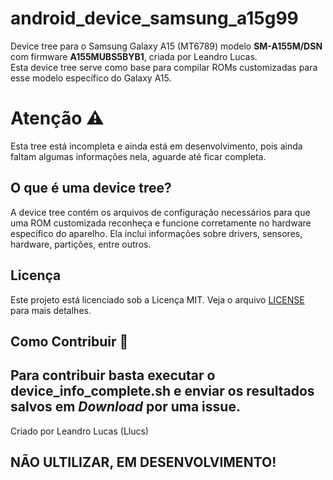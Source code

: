 # android_device_samsung_a15g99

Device tree para o Samsung Galaxy A15 (MT6789) modelo **SM-A155M/DSN** com firmware **A155MUBS5BYB1**, criada por Leandro Lucas.  
Esta device tree serve como base para compilar ROMs customizadas para esse modelo específico do Galaxy A15.

# Atenção ⚠️ 

Esta tree está incompleta e ainda está em desenvolvimento, pois ainda faltam algumas informações nela, aguarde até ficar completa.

## O que é uma device tree?

A device tree contém os arquivos de configuração necessários para que uma ROM customizada reconheça e funcione corretamente no hardware específico do aparelho. Ela inclui informações sobre drivers, sensores, hardware, partições, entre outros.

## Licença

Este projeto está licenciado sob a Licença MIT. Veja o arquivo [LICENSE](LICENSE) para mais detalhes.

## Como Contribuir 🤔

Para contribuir basta executar o device_info_complete.sh e enviar os resultados salvos em *Download* por uma issue.
---

Criado por Leandro Lucas (Llucs)


## NÃO ULTILIZAR, EM DESENVOLVIMENTO!